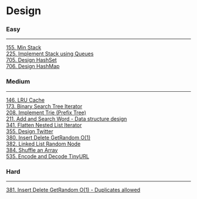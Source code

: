 # Design

### Easy
---
[155. Min Stack](../solutions/0155-Min%20Stack.md)</br>
[225. Implement Stack using Queues](../solutions/0225-Implement%20Stack%20using%20Queues.md)</br>
[705. Design HashSet](../solutions/0705-Design%20HashSet.md)</br>
[706. Design HashMap](../solutions/0706-Design%20HashMap.md)</br>

### Medium
---
[146. LRU Cache](../solutions/0146-LRU%20Cache.md)</br>
[173. Binary Search Tree Iterator](../solutions/0173-Binary%20Search%20Tree%20Iterator.md)</br>
[208. Implement Trie (Prefix Tree)](../solutions/0208-Implement%20Trie%20(Prefix%20Tree).md)</br>
[211. Add and Search Word - Data structure design](../solutions/0211-Add%20and%20Search%20Word%20-%20Data%20structure%20design.md)</br>
[341. Flatten Nested List Iterator](../solutions/0341-Flatten%20Nested%20List%20Iterator.md)</br>
[355. Design Twitter](../solutions/0355-Design%20Twitter.md)</br>
[380. Insert Delete GetRandom O(1)](../solutions/0380-Insert%20Delete%20GetRandom%20O(1).md)</br>
[382. Linked List Random Node](../solutions/0382-Linked%20List%20Random%20Node.md)</br>
[384. Shuffle an Array](../solutions/0384-Shuffle%20an%20Array.md)</br>
[535. Encode and Decode TinyURL](../solutions/0535-Encode%20and%20Decode%20TinyURL.md)</br>

### Hard
---
[381. Insert Delete GetRandom O(1) - Duplicates allowed](../solutions/0381-Insert%20Delete%20GetRandom%20O(1)%20-%20Duplicates%20allowed.md)</br>
